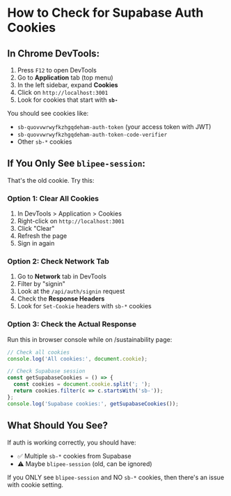 # How to Check for Supabase Auth Cookies

## In Chrome DevTools:

1. Press `F12` to open DevTools
2. Go to **Application** tab (top menu)
3. In the left sidebar, expand **Cookies**
4. Click on `http://localhost:3001`
5. Look for cookies that start with **`sb-`**

You should see cookies like:
- `sb-quovvwrwyfkzhgqdeham-auth-token` (your access token with JWT)
- `sb-quovvwrwyfkzhgqdeham-auth-token-code-verifier`
- Other `sb-*` cookies

## If You Only See `blipee-session`:

That's the old cookie. Try this:

### Option 1: Clear All Cookies
1. In DevTools > Application > Cookies
2. Right-click on `http://localhost:3001`
3. Click "Clear"
4. Refresh the page
5. Sign in again

### Option 2: Check Network Tab
1. Go to **Network** tab in DevTools
2. Filter by "signin"
3. Look at the `/api/auth/signin` request
4. Check the **Response Headers**
5. Look for `Set-Cookie` headers with `sb-*` cookies

### Option 3: Check the Actual Response
Run this in browser console while on /sustainability page:
```javascript
// Check all cookies
console.log('All cookies:', document.cookie);

// Check Supabase session
const getSupabaseCookies = () => {
  const cookies = document.cookie.split('; ');
  return cookies.filter(c => c.startsWith('sb-'));
};
console.log('Supabase cookies:', getSupabaseCookies());
```

## What Should You See?

If auth is working correctly, you should have:
- ✅ Multiple `sb-*` cookies from Supabase
- ⚠️ Maybe `blipee-session` (old, can be ignored)

If you ONLY see `blipee-session` and NO `sb-*` cookies, then there's an issue with cookie setting.
